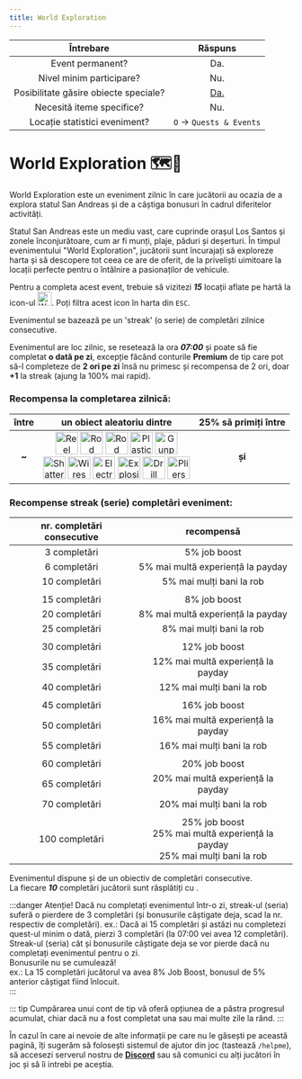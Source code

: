 ```yaml
---
title: World Exploration
---
```


| Întrebare | Răspuns |
| :-----------: | :-----------: |
| Event permanent? | Da. |
| Nivel minim participare? | Nu. |
| Posibilitate găsire obiecte speciale? | [Da.](#recompensa-la-completarea-zilnica) |
| Necesită iteme specifice? | Nu. |
| Locație statistici eveniment? | `O` -> `Quests & Events` |

# World Exploration 🗺️🧭

World Exploration este un eveniment zilnic în care jucătorii au ocazia de a explora statul San Andreas și de a câștiga bonusuri în cadrul diferitelor activități.  

Statul San Andreas este un mediu vast, care cuprinde orașul Los Santos și zonele înconjurătoare, cum ar fi munți, plaje, păduri și deșerturi. În timpul evenimentului "World Exploration", jucătorii sunt încurajați să exploreze harta și să descopere tot ceea ce are de oferit, de la priveliști uimitoare la locații perfecte pentru o întâlnire a pasionaților de vehicule.  

Pentru a completa acest event, trebuie să vizitezi _**15**_ locații aflate pe hartă la icon-ul <Image src="https://i.imgur.com/YbL7cmt.png" alt="World Exploration" width="25" />. Poți filtra acest icon în harta din `ESC`.  

Evenimentul se bazează pe un 'streak' (o serie) de completări zilnice consecutive.  

Evenimentul are loc zilnic, se resetează la ora _**07:00**_ și poate să fie completat **o dată pe zi**, excepție făcând conturile **Premium** de tip <PremiumSubscription type="platinum" /> care pot să-l completeze de **2 ori pe zi** însă nu primesc și recompensa de 2 ori, doar **+1** la streak (ajung la 100% mai rapid).  

### Recompensa la completarea zilnică:  


| între | un obiect aleatoriu dintre | 25% să primiți între
| :-----------: | :-----------: | :-----------: |
| <Dinero :amount='1200' />**~**<Dinero :amount='1500' /> | <Image src="https://i.imgur.com/mF8EOhE.png" alt="Reel Rod" width="40" label="Reel Rod   " /> <Image src="https://i.imgur.com/Wnnlxz8.png" alt="Rod Guide" width="40" label="Rod Guide   " /> <Image src="https://i.imgur.com/IF3BKBI.png" alt="Rod Grip" width="40" label="Rod Grip   " /> <Image src="https://i.imgur.com/fyaexmI.png" alt="Plastic" width="40" label="Plastic   " /> <Image src="https://i.imgur.com/TW4AI6Z.png" alt="Gunpowder" width="40" label="Gunpowder   " /> <br> <Image src="https://i.imgur.com/oNhIgen.png" alt="Shattered Glass" width="40" label="Shattered Glass   " />  <Image src="https://i.imgur.com/C6Pj7yU.png" alt="Wires" width="40" label="Wires" /> <Image src="https://i.imgur.com/hMMK1SU.png" alt="Electronic keyboard" width="40" label="Electronic keyboard" /> <Image src="https://i.imgur.com/BijpevO.png" alt="Explosive" width="40" label="Explosive" /> <Image src="https://i.imgur.com/oXVperm.png" alt="Drill" width="40" label="Drill" /> <Image src="https://i.imgur.com/TGIAVQa.png" alt="Pliers" width="40" label="Pliers" /> | <Gold :amount='10' /> **și** <Gold :amount='50' />


### Recompense streak (serie) completări eveniment:  

| nr. completări **consecutive** | recompensă |
| :-----------: | :-----------: |
| 3 completări | 5% job boost |
| 6 completări | 5% mai multă experiență la payday |
| 10 completări | 5% mai mulți bani la rob |
|               |                          |
| 15 completări | 8% job boost |
| 20 completări | 8% mai multă experiență la payday |
| 25 completări | 8% mai mulți bani la rob |
|               |                          |
| 30 completări | 12% job boost |
| 35 completări | 12% mai multă experiență la payday |
| 40 completări | 12% mai mulți bani la rob |
|               |                          |
| 45 completări | 16% job boost |
| 50 completări | 16% mai multă experiență la payday |
| 55 completări | 16% mai mulți bani la rob |
|               |                          |
| 60 completări | 20% job boost |
| 65 completări | 20% mai multă experiență la payday |
| 70 completări | 20% mai mulți bani la rob |
|               |                          |
| 100 completări | 25% job boost<br>25% mai multă experiență la payday<br>25% mai mulți bani la rob |


Evenimentul dispune și de un obiectiv de completări consecutive.  
La fiecare _**10**_ completări jucătorii sunt răsplătiți cu <Gold :amount='50' />.  

:::danger Atenție!
Dacă nu completați evenimentul într-o zi, streak-ul (seria) suferă o pierdere de 3 completări (și bonusurile câștigate deja, scad la nr. respectiv de completări).
ex.: Dacă ai 15 completări și astăzi nu completezi quest-ul minim o dată, pierzi 3 completări (la 07:00 vei avea 12 completări).
Streak-ul (seria) cât și bonusurile câștigate deja se vor pierde dacă nu completați evenimentul pentru o zi.  
Bonusurile nu se cumulează!  
ex.: La 15 completări jucătorul va avea 8% Job Boost, bonusul de 5% anterior câștigat fiind înlocuit.  
:::

::: tip
Cumpărarea unui cont de tip <PremiumSubscription type="platinum" /> vă oferă opțiunea de a păstra progresul acumulat, chiar dacă nu a fost completat una sau mai multe zile la rând.
:::

În cazul în care ai nevoie de alte informații pe care nu le găsești pe această pagină, îți sugerăm să folosești sistemul de ajutor din joc (tastează `/helpme`), să accesezi serverul nostru de [**Discord**](https://liberty.mp/discord) sau să comunici cu alți jucători în joc și să îi intrebi pe aceștia.

